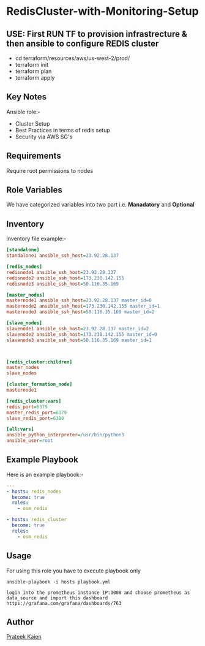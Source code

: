 # RedisCluster-with-Monitoring-Setup

## USE: First RUN TF to provision infrastrecture & then ansible to configure REDIS cluster

- cd terraform/resources/aws/us-west-2/prod/
- terraform init
- terraform plan
- terraform apply

## Key Notes

Ansible role:-

- Cluster Setup
- Best Practices in terms of redis setup
- Security via AWS SG's

## Requirements

Require root permissions to nodes

## Role Variables

We have categorized variables into two part i.e. **Manadatory** and **Optional**

## Inventory

Inventory file example:-

```ini
[standalone]
standalone1 ansible_ssh_host=23.92.28.137

[redis_nodes]
redisnode1 ansible_ssh_host=23.92.28.137
redisnode2 ansible_ssh_host=173.230.142.155
redisnode3 ansible_ssh_host=50.116.35.169

[master_nodes]
masternode1 ansible_ssh_host=23.92.28.137 master_id=0
masternode2 ansible_ssh_host=173.230.142.155 master_id=1
masternode3 ansible_ssh_host=50.116.35.169 master_id=2

[slave_nodes]
slavenode1 ansible_ssh_host=23.92.28.137 master_id=2
slavenode2 ansible_ssh_host=173.230.142.155 master_id=0
slavenode3 ansible_ssh_host=50.116.35.169 master_id=1



[redis_cluster:children]
master_nodes
slave_nodes

[cluster_formation_node]
masternode1

[redis_cluster:vars]
redis_port=6379
master_redis_port=6379
slave_redis_port=6380

[all:vars]
ansible_python_interpreter=/usr/bin/python3
ansible_user=root
```

## Example Playbook

Here is an example playbook:-

```yml
---
- hosts: redis_nodes
  become: true
  roles:
    - osm_redis

- hosts: redis_cluster
  become: true
  roles:
    - osm_redis
```

## Usage

For using this role you have to execute playbook only

```shell
ansible-playbook -i hosts playbook.yml
```


```POST-ACTIONS
login into the prometheus instance IP:3000 and choose prometheus as data_source and import this dashboard
https://grafana.com/grafana/dashboards/763
```

## Author

[Prateek Kaien](mailto:prateerickaien@gmail.com)
